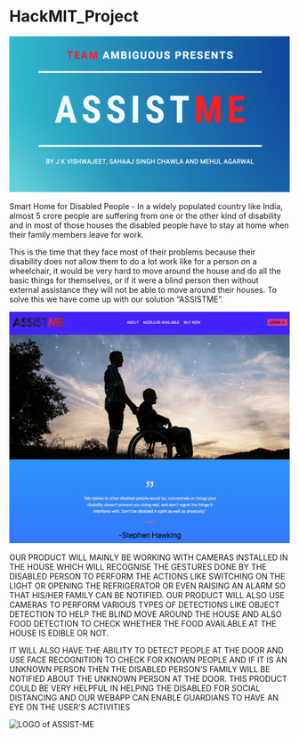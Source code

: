 # HackMIT_Project

![Image of ASSIST-ME](https://github.com/VishwajeetJK/ASSIST-ME---HackMIT-Project/blob/master/Screen%20Shot%202020-09-20%20at%204.59.04%20PM.png)

Smart Home for Disabled People - In a widely populated country like India, almost 5 crore people are suffering from one or the other kind of disability and in most of those houses the disabled people have to stay at home when their family members leave for work.

This is the time that they face most of their problems because their disability does not allow them to do a lot work like for a person on a wheelchair, it would be very hard to move around the house and do all the basic things for themselves, or if it were a blind person then without external assistance they will not be able to move around their houses. To solve this we have come up with our solution “ASSISTME”.

![Homepage of ASSIST-ME](https://github.com/VishwajeetJK/ASSIST-ME---HackMIT-Project/blob/master/Screen%20Shot%202020-09-20%20at%205.14.57%20PM.png)

OUR PRODUCT WILL MAINLY BE WORKING WITH CAMERAS INSTALLED IN THE HOUSE WHICH WILL RECOGNISE THE GESTURES DONE BY THE DISABLED PERSON TO PERFORM THE ACTIONS LIKE SWITCHING ON THE LIGHT OR OPENING THE REFRIGERATOR OR EVEN RAISING AN ALARM SO THAT HIS/HER FAMILY CAN BE NOTIFIED. OUR PRODUCT WILL ALSO USE CAMERAS TO PERFORM VARIOUS TYPES OF DETECTIONS LIKE OBJECT DETECTION TO HELP THE BLIND MOVE AROUND THE HOUSE AND ALSO FOOD DETECTION TO CHECK WHETHER THE FOOD AVAILABLE AT THE HOUSE IS EDIBLE OR NOT.

IT WILL ALSO HAVE THE ABILITY TO DETECT PEOPLE AT THE DOOR AND USE FACE RECOGNITION TO CHECK FOR KNOWN PEOPLE AND IF IT IS AN UNKNOWN PERSON THEN THE DISABLED PERSON’S FAMILY WILL BE NOTIFIED ABOUT THE UNKNOWN PERSON AT THE DOOR. THIS PRODUCT COULD BE VERY HELPFUL IN HELPING THE DISABLED FOR SOCIAL DISTANCING AND OUR WEBAPP CAN ENABLE GUARDIANS TO HAVE AN EYE ON THE USER'S ACTIVITIES











![LOGO of ASSIST-ME](https://github.com/VishwajeetJK/HackMIT_Project/blob/master/Component%201.png)

